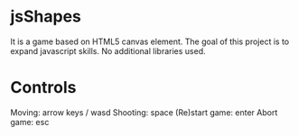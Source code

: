 jsShapes
========
It is a game based on HTML5 canvas element. The goal of this project is to expand javascript skills. No additional libraries used.

Controls
========
Moving: arrow keys / wasd
Shooting: space
(Re)start game: enter
Abort game: esc
